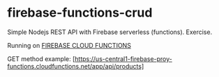 # firebase-functions-crud

Simple Nodejs REST API with Firebase serverless (functions). Exercise.

Running on [FIREBASE CLOUD FUNCTIONS]

GET method example: [https://us-central1-firebase-proy-functions.cloudfunctions.net/app/api/products]

[FIREBASE CLOUD FUNCTIONS]: <https://us-central1-firebase-proy-functions.cloudfunctions.net/app/>
[https://us-central1-firebase-proy-functions.cloudfunctions.net/app/api/products]: <https://us-central1-firebase-proy-functions.cloudfunctions.net/app/api/products/>

